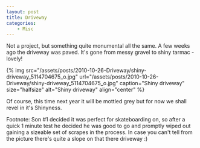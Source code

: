 ```yaml
---
layout: post
title: Driveway
categories:
    - Misc
---
```


Not a project, but something quite monumental all the same.  A few weeks ago the driveway was paved.  It's gone from messy gravel to shiny tarmac - lovely!

{% img src="/assets/posts/2010-10-26-Driveway/shiny-driveway_5114704675_o.jpg" url="/assets/posts/2010-10-26-Driveway/shiny-driveway_5114704675_o.jpg" caption="Shiny driveway" size="halfsize" alt="Shiny driveway" align="center" %}

Of course, this time next year it will be mottled grey but for now we shall revel in it's Shinyness.

Footnote:  Son #1 decided it was perfect for skateboarding on, so after a quick 1 minute test he decided he was good to go and promptly wiped out gaining a sizeable set of scrapes in the process.  In case you can't tell from the picture there's quite a slope on that there driveway :)
			